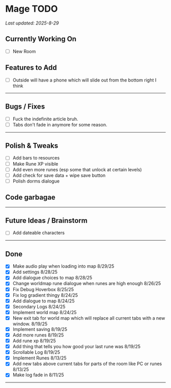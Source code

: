 # Mage TODO

_Last updated: 2025-8-29_

## Currently Working On
- [ ] New Room

## Features to Add
- [ ] Outside will have a phone which will slide out from the bottom right I think

---

## Bugs / Fixes
- [ ] Fuck the indefinite article bruh.
- [ ] Tabs don't fade in anymore for some reason.
---

## Polish & Tweaks
- [ ] Add bars to resources
- [ ] Make Rune XP visible
- [ ] Add even more runes (esp some that unlock at certain levels)
- [ ] Add check for save data + wipe save button
- [ ] Polish dorms dialogue

## Code garbagae

---

## Future Ideas / Brainstorm
- [ ] Add dateable characters

---

## Done
- [x] Make audio play when loading into map 8/29/25
- [x] Add settings 8/28/25
- [x] Add dialogue choices to map 8/28/25
- [x] Change worldmap rune dialogue when runes are high enough 8/26/25
- [x] Fix Debug Hoverbox 8/25/25
- [x] Fix log gradient thingy 8/24/25
- [x] Add dialogue to map 8/24/25
- [x] Secondary Logs 8/24/25
- [x] Implement world map 8/24/25
- [x] New exit tab for world map which will replace all current tabs with a new window. 8/19/25
- [x] Implement saving 8/19/25
- [x] Add more runes 8/19/25
- [x] Add rune xp 8/19/25
- [x] Add thing that tells you how good your last rune was 8/19/25
- [x] Scrollable Log 8/19/25
- [x] Implement Runes 8/13/25
- [x] Add new tabs above current tabs for parts of the room like PC or runes 8/13/25
- [x] Make log fade in  8/11/25
---
